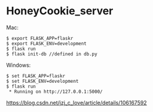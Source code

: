 # HoneyCookie_server

Mac:
```
$ export FLASK_APP=flaskr
$ export FLASK_ENV=development
$ flask run
$ flask init-db //defined in db.py
```

Windows:
```
$ set FLASK_APP=flaskr
$ set FLASK_ENV=development
$ flask run
 * Running on http://127.0.0.1:5000/
```

https://blog.csdn.net/jzj_c_love/article/details/106167592
